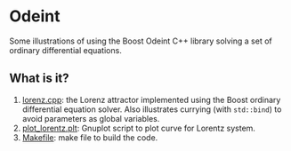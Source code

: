# Odeint
Some illustrations of using the Boost Odeint C++ library solving a set
of ordinary differential equations.

## What is it?
1. [lorenz.cpp](lorenz.cpp): the Lorenz attractor implemented using the Boost
    ordinary differential equation solver.  Also illustrates
    currying (with `std::bind`) to avoid parameters as global
    variables.
1. [plot_lorentz.plt](plot_lorentz.plt): Gnuplot script to plot curve for Lorentz system.
1. [Makefile](Makefile): make file to build the code.
